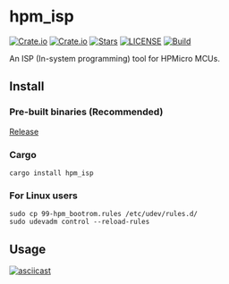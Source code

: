 # hpm_isp

[![Crate.io](https://img.shields.io/crates/v/hpm_isp)](https://crates.io/crates/hpm_isp)
[![Crate.io](https://img.shields.io/crates/d/hpm_isp)](https://crates.io/crates/hpm_isp)
[![Stars](https://img.shields.io/github/stars/tfx2001/hpm_isp)](https://github.com/tfx2001/hpm_isp)
[![LICENSE](https://img.shields.io/github/license/tfx2001/hpm_isp)](https://github.com/tfx2001/hpm_isp/blob/main/LICENSE)
[![Build](https://img.shields.io/github/workflow/status/tfx2001/hpm_isp/Build)](https://github.com/tfx2001/hpm_isp/actions/workflows/build.yml)

An ISP (In-system programming) tool for HPMicro MCUs.

## Install

### Pre-built binaries (Recommended)

[Release](https://github.com/tfx2001/hpm_isp/releases/latest)

### Cargo

```shell
cargo install hpm_isp
```

### For Linux users

```shell
sudo cp 99-hpm_bootrom.rules /etc/udev/rules.d/
sudo udevadm control --reload-rules
```

## Usage

[![asciicast](https://asciinema.org/a/489666.svg)](https://asciinema.org/a/489666)
